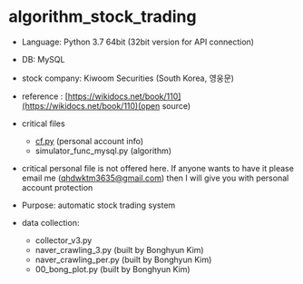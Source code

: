 # algorithm_stock_trading

- Language: Python 3.7 64bit (32bit version for API connection)
- DB: MySQL
- stock company: Kiwoom Securities (South Korea, 영웅문)
- reference : [https://wikidocs.net/book/110](https://wikidocs.net/book/110)(open source)
- critical files
    - [cf.py](http://cf.py) (personal account info)
    - simulator_func_mysql.py (algorithm)
- critical personal file is not offered here. If anyone wants to have it please email me (qhdwktm3635@gmail.com) then I will give you with personal account protection

- Purpose: automatic stock trading system
- data collection:
    - collector_v3.py
    - naver_crawling_3.py (built by Bonghyun Kim)
    - naver_crawling_per.py (built by Bonghyun Kim)
    - 00_bong_plot.py (built by Bonghyun Kim)
